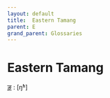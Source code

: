 ```yaml
---
layout: default
title:  Eastern Tamang
parent: E
grand_parent: Glossaries
---
```


# Eastern Tamang


[ङ़](https://en.wiktionary.org/wiki/?curid=7909907)
: [ŋʱ]

